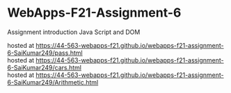 # WebApps-F21-Assignment-6
Assignment introduction Java Script and DOM

hosted at https://44-563-webapps-f21.github.io/webapps-f21-assignment-6-SaiKumar249/pass.html <br>
hosted at https://44-563-webapps-f21.github.io/webapps-f21-assignment-6-SaiKumar249/cars.html <br>
hosted at https://44-563-webapps-f21.github.io/webapps-f21-assignment-6-SaiKumar249/Arithmetic.html <br>
